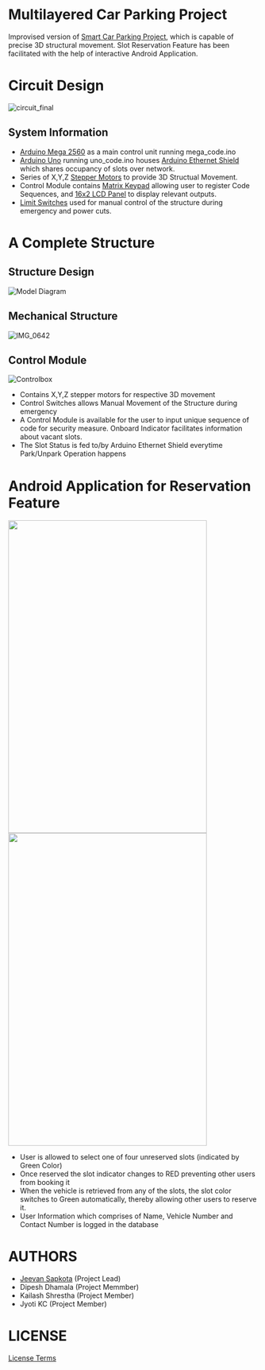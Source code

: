 # Multilayered Car Parking Project
Improvised version of [Smart Car Parking Project](https://github.com/jinmax100/smartcarparking/), which is capable of precise 3D structural movement. Slot Reservation Feature has been facilitated with the help of interactive Android Application.


# Circuit Design
![circuit_final](https://user-images.githubusercontent.com/51187747/69153403-44c9b300-0b06-11ea-9011-534b818f62e3.jpg)

## System Information
* [Arduino Mega 2560](https://store.arduino.cc/products/arduino-mega-2560-rev3) as a main control unit running mega_code.ino
* [Arduino Uno](https://store.arduino.cc/products/arduino-uno-rev3) running uno_code.ino houses [Arduino Ethernet Shield](https://store.arduino.cc/products/arduino-ethernet-shield-2) which shares occupancy of slots over network. 
* Series of X,Y,Z [Stepper Motors](https://www.elprocus.com/stepper-motor-types-advantages-applications/) to provide 3D Structual Movement.
* Control Module contains [Matrix Keypad](https://www.electroduino.com/4x4-keypad-module/) allowing user to register Code Sequences, and [16x2 LCD Panel](https://www.electronicsforu.com/technology-trends/learn-electronics/16x2-lcd-pinout-diagram) to display relevant outputs.
* [Limit Switches](https://electricalgang.com/working-principle-of-limit-switch/) used for manual control of the structure during emergency and power cuts.

# A Complete Structure

## Structure Design

![Model Diagram](https://user-images.githubusercontent.com/51187747/69150872-a89dad00-0b01-11ea-95a6-319fb780ab63.jpg)

## Mechanical Structure

![IMG_0642](https://github.com/jinmax100/multilayeredcarparking/assets/51187747/73793dcb-9e29-4c8e-8d56-71f65fde8193)

## Control Module

![Controlbox](https://github.com/jinmax100/multilayeredcarparking/assets/51187747/372c2b7c-2cf3-4d32-96e6-d35329148788)

- Contains X,Y,Z stepper motors for respective 3D movement
- Control Switches allows Manual Movement of the Structure during emergency
- A Control Module is available for the user to input unique sequence of code for security measure. Onboard Indicator facilitates information about vacant slots.
- The Slot Status is fed to/by Arduino Ethernet Shield everytime Park/Unpark Operation happens

# Android Application for Reservation Feature

<img src="https://user-images.githubusercontent.com/51187747/69150997-e569a400-0b01-11ea-95dd-734e2dfdf17d.png" width="400" height="630"> <img src="https://user-images.githubusercontent.com/51187747/69152895-59597b80-0b05-11ea-9d24-964de936a14d.png" width="400" height="630">

- User is allowed to select one of four unreserved slots (indicated by Green Color)
- Once reserved the slot indicator changes to RED preventing other users from booking it
- When the vehicle is retrieved from any of the slots, the slot color switches to Green automatically, thereby allowing other users to reserve it.
- User Information which comprises of Name, Vehicle Number and Contact Number is logged in the database

# AUTHORS
* [Jeevan Sapkota](https://github.com/jinmax100) (Project Lead)
* Dipesh Dhamala (Project Memmber)
* Kailash Shrestha (Project Member)
* Jyoti KC (Project Member)

# LICENSE
[License Terms](https://github.com/jinmax100/multilayeredcarparking/blob/master/LICENSE)
